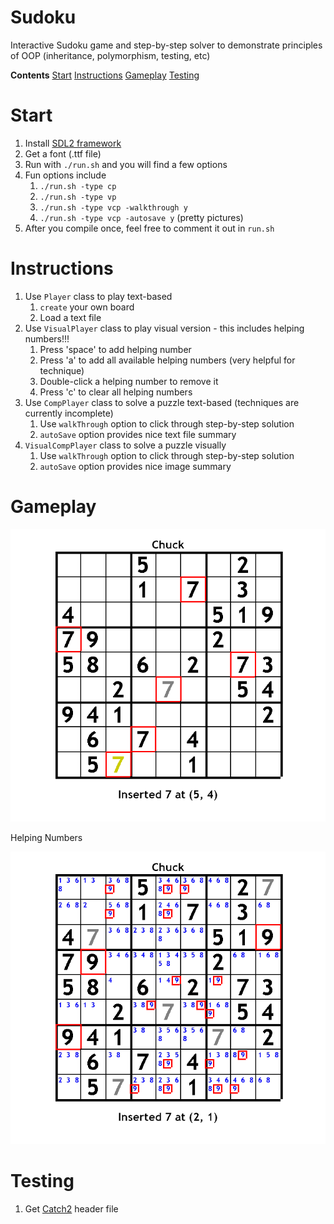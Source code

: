 # Sudoku
Interactive Sudoku game and step-by-step solver to demonstrate principles of OOP (inheritance, polymorphism, testing, etc)

**Contents**
[Start](#start)
[Instructions](#instructions)
[Gameplay](#gameplay)
[Testing](#testing)

# Start
1. Install [SDL2 framework](https://www.libsdl.org/download-2.0.php)
2. Get a font (.ttf file)
3. Run with `./run.sh` and you will find a few options
4. Fun options include
    1. `./run.sh -type cp`
    2. `./run.sh -type vp`
    3. `./run.sh -type vcp -walkthrough y`
    4. `./run.sh -type vcp -autosave y` (pretty pictures)
5. After you compile once, feel free to comment it out in `run.sh` 

# Instructions
1. Use `Player` class to play text-based
    1. `create` your own board
    2. Load a text file
2. Use `VisualPlayer` class to play visual version - this includes helping numbers!!!
    1. Press 'space' to add helping number
    2. Press 'a' to add all available helping numbers (very helpful for technique)
    3. Double-click a helping number to remove it
    4. Press 'c' to clear all helping numbers
3. Use `CompPlayer` class to solve a puzzle text-based (techniques are currently incomplete)
    1. Use `walkThrough` option to click through step-by-step solution
    2. `autoSave` option provides nice text file summary
4. `VisualCompPlayer` class to solve a puzzle visually
    1. Use `walkThrough` option to click through step-by-step solution
    2. `autoSave` option provides nice image summary

# Gameplay
<img src="save1/screenshot1.png" width="700"> 

Helping Numbers

<img src="save1/screenshot2.png" width="700">

# Testing
1. Get [Catch2](https://github.com/catchorg/Catch2) header file
